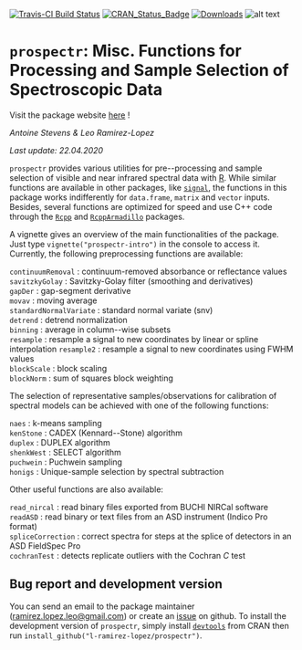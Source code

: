 [![Travis-CI Build Status](https://travis-ci.org/l-ramirez-lopez/prospectr.svg?branch=master)](https://travis-ci.org/l-ramirez-lopez/prospectr/)
[![CRAN_Status_Badge](http://www.r-pkg.org/badges/version/prospectr)](http://cran.r-project.org/web/packages/prospectr)
[![Downloads](https://cranlogs.r-pkg.org/badges/prospectr)](https://cranlogs.r-pkg.org/badges/prospectr)
![alt text](https://raw.githubusercontent.com/antoinestevens/prospectr/gh-pages/logo_prospectr_color.png)


# `prospectr`: Misc. Functions for Processing and Sample Selection of Spectroscopic Data

Visit the package website [here](http://antoinestevens.github.io/prospectr/) !

_Antoine Stevens & Leo Ramirez-Lopez_

_Last update: 22.04.2020_

`prospectr` provides various utilities for pre--processing and sample selection of visible and near infrared spectral data with [R](http://cran.r-project.org/). While similar functions are available in other packages, like [`signal`](http://cran.r-project.org/web/packages/signal/index.html), the functions in this package works indifferently for `data.frame`, `matrix` and `vector` inputs. Besides, several functions are optimized for speed and use C++ code through the [`Rcpp`](http://cran.r-project.org/web/packages/Rcpp/index.html) and [`RcppArmadillo`](http://cran.r-project.org/web/packages/RcppArmadillo/index.html) packages.

A vignette gives an overview of the main functionalities of the package. Just type `vignette("prospectr-intro")` in the console to access it. Currently, the following preprocessing functions are available:

 `continuumRemoval`      : continuum-removed absorbance or reflectance values                     
 `savitzkyGolay`         : Savitzky-Golay filter (smoothing and derivatives)                      
 `gapDer`                : gap-segment derivative                                                 
 `movav`                 : moving average                                                         
 `standardNormalVariate` : standard normal variate (snv)                                          
 `detrend`               : detrend normalization                                                  
 `binning`               : average in column--wise subsets                                        
 `resample`              : resample a signal to new coordinates by linear or spline interpolation 
 `resample2`             : resample a signal to new coordinates using FWHM values                 
 `blockScale`            : block scaling                                                           
 `blockNorm`             : sum of squares block weighting                                         

The selection of representative samples/observations for calibration of spectral models can be achieved with one of the following functions:

 `naes`      : k-means sampling    
 `kenStone`  : CADEX (Kennard--Stone) algorithm                
 `duplex`    : DUPLEX algorithm                                
 `shenkWest` : SELECT algorithm                                
 `puchwein`  : Puchwein sampling                               
 `honigs`    : Unique-sample selection by spectral subtraction 

Other useful functions are also available:

 `read_nircal`      : read binary files exported from BUCHI NIRCal software  
 `readASD`          : read binary or text files from an ASD instrument (Indico Pro format)         
 `spliceCorrection` : correct spectra for steps at the splice of detectors in an ASD FieldSpec Pro  
 `cochranTest`      : detects replicate outliers with the Cochran _C_ test                         

## Bug report and development version

You can send an email to the package maintainer (<ramirez.lopez.leo@gmail.com>) or create an [issue](http://github.com/l-ramirez-lopez/prospectr/issues) on github. To install the development version of `prospectr`, simply install [`devtools`](http://cran.r-project.org/web/packages/devtools/index.html) from CRAN then run `install_github("l-ramirez-lopez/prospectr")`.
